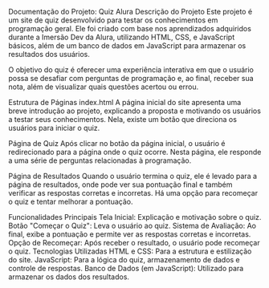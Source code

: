 Documentação do Projeto: Quiz Alura
Descrição do Projeto
Este projeto é um site de quiz desenvolvido para testar os conhecimentos em programação geral. Ele foi criado com base nos aprendizados adquiridos durante a Imersão Dev da Alura, utilizando HTML, CSS, e JavaScript básicos, além de um banco de dados em JavaScript para armazenar os resultados dos usuários.

O objetivo do quiz é oferecer uma experiência interativa em que o usuário possa se desafiar com perguntas de programação e, ao final, receber sua nota, além de visualizar quais questões acertou ou errou.

Estrutura de Páginas
index.html
A página inicial do site apresenta uma breve introdução ao projeto, explicando a proposta e motivando os usuários a testar seus conhecimentos. Nela, existe um botão que direciona os usuários para iniciar o quiz.

Página de Quiz
Após clicar no botão da página inicial, o usuário é redirecionado para a página onde o quiz ocorre. Nesta página, ele responde a uma série de perguntas relacionadas à programação.

Página de Resultados
Quando o usuário termina o quiz, ele é levado para a página de resultados, onde pode ver sua pontuação final e também verificar as respostas corretas e incorretas. Há uma opção para recomeçar o quiz e tentar melhorar a pontuação.

Funcionalidades Principais
Tela Inicial: Explicação e motivação sobre o quiz.
Botão "Começar o Quiz": Leva o usuário ao quiz.
Sistema de Avaliação: Ao final, exibe a pontuação e permite ver as respostas corretas e incorretas.
Opção de Recomeçar: Após receber o resultado, o usuário pode recomeçar o quiz.
Tecnologias Utilizadas
HTML e CSS: Para a estrutura e estilização do site.
JavaScript: Para a lógica do quiz, armazenamento de dados e controle de respostas.
Banco de Dados (em JavaScript): Utilizado para armazenar os dados dos resultados.
